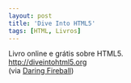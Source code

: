 ```yaml
---
layout: post
title: 'Dive Into HTML5'
tags: [HTML, Livros]
---
```


Livro online e grátis sobre HTML5.<br>
<http://diveintohtml5.org><br>
(via [Daring Fireball](http://daringfireball.net/linked/2011/01/10/dive-into-html5))
